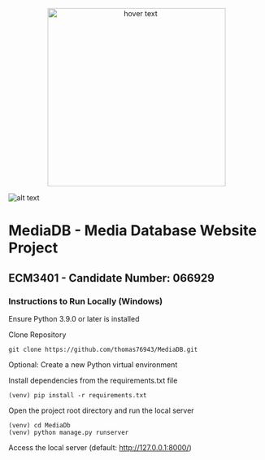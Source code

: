 <p align="center">
  <img src="https://mediadb-bucket.s3.amazonaws.com/media/logoNew.png" width="350" title="hover text">
</p>

![alt text](https://mediadb-bucket.s3.amazonaws.com/media/logoNew.png)

# MediaDB - Media Database Website Project
## ECM3401 - Candidate Number: 066929

### Instructions to Run Locally (Windows)

Ensure Python 3.9.0 or later is installed

Clone Repository

```
git clone https://github.com/thomas76943/MediaDB.git
```

Optional: Create a new Python virtual environment

Install dependencies from the requirements.txt file
```
(venv) pip install -r requirements.txt
```



Open the project root directory and run the local server
```
(venv) cd MediaDb
(venv) python manage.py runserver
```


Access the local server (default: http://127.0.0.1:8000/)
